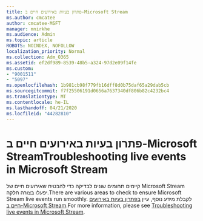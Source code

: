 ```yaml
---
title: פתרון בעיות באירועים חיים ב-Microsoft Stream
ms.author: cmcatee
author: cmcatee-MSFT
manager: mnirkhe
ms.audience: Admin
ms.topic: article
ROBOTS: NOINDEX, NOFOLLOW
localization_priority: Normal
ms.collection: Adm_O365
ms.assetid: ef2df989-8539-48b5-a324-97d2e09f14fe
ms.custom:
- "9001511"
- "5097"
ms.openlocfilehash: 1b981cb98f779fb16dff8d0b75daf65a29dab5cb
ms.sourcegitcommit: f7f25506191d0656a7637340df806b82c4232bc4
ms.translationtype: MT
ms.contentlocale: he-IL
ms.lasthandoff: 04/21/2020
ms.locfileid: "44282810"
---
```

# <a name="troubleshooting-live-events-in-microsoft-stream"></a><span data-ttu-id="ce1c6-102">פתרון בעיות באירועים חיים ב-Microsoft Stream</span><span class="sxs-lookup"><span data-stu-id="ce1c6-102">Troubleshooting live events in Microsoft Stream</span></span>

<span data-ttu-id="ce1c6-103">קיימים תחומים שונים לבדיקה כדי להבטיח שאירועים חיים של Microsoft Stream יפעלו בצורה חלקה.</span><span class="sxs-lookup"><span data-stu-id="ce1c6-103">There are various areas to check to ensure Microsoft Stream live events run smoothly.</span></span> <span data-ttu-id="ce1c6-104">לקבלת מידע נוסף, עיין [בפתרון בעיות באירועים חיים ב-Microsoft Stream](https://docs.microsoft.com/stream/live-event-troubleshooting).</span><span class="sxs-lookup"><span data-stu-id="ce1c6-104">For more information, please see [Troubleshooting live events in Microsoft Stream](https://docs.microsoft.com/stream/live-event-troubleshooting).</span></span>
